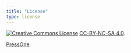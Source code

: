 ```yaml
---
title: "License"
type: license
---
```


<a rel="license" href="http://creativecommons.org/licenses/by-nc-sa/4.0/"><img alt="Creative Commons License" style="border-width:0" src="https://i.creativecommons.org/l/by-nc-sa/4.0/80x15.png" /></a> <a rel="license" href="http://creativecommons.org/licenses/by-nc-sa/4.0/">CC-BY-NC-SA 4.0</a>.

[PressOne](https://press.one/p/address/v?s=fa586096b7218f45cd8295c4abc4959cbd2688dad049acb4e5e3a822435dc5fdcfd6ca3a0cb35352d7f6406a9183aa0645136bd5c8f3d8afb186da5bd61182b61&h=a2df39d5887208941762b84283061f62a320b4e88249bb9d98a257d1e18277ae&a=d78ce0077103c9d623fd3762cea10bfbb38f884f&f=P1&v=2)
